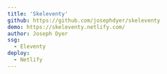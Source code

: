 ```yaml
---
title: 'Skeleventy'
github: https://github.com/josephdyer/skeleventy
demo: https://skeleventy.netlify.com/
author: Joseph Dyer
ssg:
  - Eleventy
deploy:
  - Netlify
---
```

